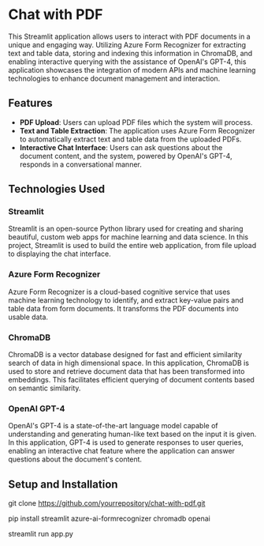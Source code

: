# Chat with PDF

This Streamlit application allows users to interact with PDF documents in a unique and engaging way. Utilizing Azure Form Recognizer for extracting text and table data, storing and indexing this information in ChromaDB, and enabling interactive querying with the assistance of OpenAI's GPT-4, this application showcases the integration of modern APIs and machine learning technologies to enhance document management and interaction.

## Features

- **PDF Upload**: Users can upload PDF files which the system will process.
- **Text and Table Extraction**: The application uses Azure Form Recognizer to automatically extract text and table data from the uploaded PDFs.
- **Interactive Chat Interface**: Users can ask questions about the document content, and the system, powered by OpenAI's GPT-4, responds in a conversational manner.

## Technologies Used

### Streamlit

Streamlit is an open-source Python library used for creating and sharing beautiful, custom web apps for machine learning and data science. In this project, Streamlit is used to build the entire web application, from file upload to displaying the chat interface.

### Azure Form Recognizer

Azure Form Recognizer is a cloud-based cognitive service that uses machine learning technology to identify, and extract key-value pairs and table data from form documents. It transforms the PDF documents into usable data.

### ChromaDB

ChromaDB is a vector database designed for fast and efficient similarity search of data in high dimensional space. In this application, ChromaDB is used to store and retrieve document data that has been transformed into embeddings. This facilitates efficient querying of document contents based on semantic similarity.

### OpenAI GPT-4

OpenAI's GPT-4 is a state-of-the-art language model capable of understanding and generating human-like text based on the input it is given. In this application, GPT-4 is used to generate responses to user queries, enabling an interactive chat feature where the application can answer questions about the document's content.

## Setup and Installation

   git clone https://github.com/yourrepository/chat-with-pdf.git

   pip install streamlit azure-ai-formrecognizer chromadb openai

   streamlit run app.py

